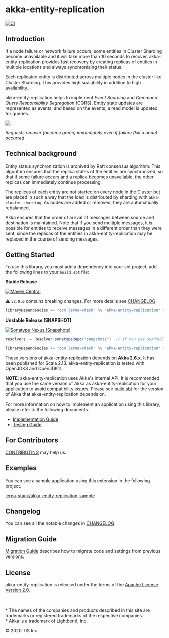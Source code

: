 akka-entity-replication
===

[![CI](https://github.com/lerna-stack/akka-entity-replication/workflows/CI/badge.svg?branch=master)](https://github.com/lerna-stack/akka-entity-replication/actions?query=workflow%3ACI+branch%3Amaster)

## Introduction

If a node failure or network failure occurs, some entities in Cluster Sharding become unavailable and it will take more than 10 seconds to recover. akka-entity-replication provides fast recovery by creating replicas of entities in multiple locations and always synchronizing their status. 

Each replicated entity is distributed across multiple nodes in the cluster like Cluster Sharding. This provides high scalability in addition to high availability.

akka-entity-replication helps to implement *Event Sourcing* and *Command Query Responsibility Segregation* (CQRS). Entity state updates are represented as events, and based on the events, a read model is updated for queries.

![](docs/images/demo.apng)

*Requests recover (become green) immediately even if failure (kill a node) occurred*

## Technical background

Entity status synchronization is archived by Raft consensus algorithm. This algorithm ensures that the replica states of the entities are synchronized, so that if some failure occurs and a replica becomes unavailable, the other replicas can immediately continue processing.

The replicas of each entity are not started on every node in the Cluster but are placed in such a way that the load is distributed by sharding with `akka-cluster-sharding`. As nodes are added or removed, they are automatically rebalanced.

Akka ensures that the order of arrival of messages between source and destination is maintained. Note that if you send multiple messages, it is possible for entities to receive messages in a different order than they were sent, since the replicas of the entities in akka-entity-replication may be replaced in the course of sending messages.

## Getting Started

To use this library, you must add a dependency into your sbt project, add the following lines to your `build.sbt` file:

**Stable Release**

[![Maven Central](https://img.shields.io/maven-central/v/com.lerna-stack/akka-entity-replication_2.13?color=%23005cb2&label=stable)](https://mvnrepository.com/artifact/com.lerna-stack/akka-entity-replication) 

⚠️ `v2.0.0` contains breaking changes. For more details see [CHANGELOG](./CHANGELOG.md).

```scala
libraryDependencies += "com.lerna-stack" %% "akka-entity-replication" % "X.X.X"
```

**Unstable Release (SNAPSHOT)**

[![Sonatype Nexus (Snapshots)](https://img.shields.io/nexus/s/com.lerna-stack/akka-entity-replication_2.13?color=%237B1FA2&label=unstable&server=https%3A%2F%2Foss.sonatype.org)](https://oss.sonatype.org/index.html#nexus-search;gav~com.lerna-stack~akka-entity-replication_*~~~)

```scala
resolvers += Resolver.sonatypeRepo("snapshots")  // If you use SNAPSHOT, you need to refer to Sonatype

libraryDependencies += "com.lerna-stack" %% "akka-entity-replication" % "X.X.X-SNAPSHOT"
```

These versions of akka-entity-replication depends on **Akka 2.6.x**. It has been published for Scala 2.13.
akka-entity-replication is tested with OpenJDK8 and OpenJDK11.

**NOTE**: akka-entity-replication uses Akka's internal API.
It is recommended that you use the same version of Akka as akka-entity-replication for your application to avoid compatibility issues.
Please see [build.sbt](./build.sbt) for the version of Akka that akka-entity-replication depends on.

For more information on how to implement an application using this library, please refer to the following documents.

- [Implementation Guide](docs/typed/implementation_guide.md)
- [Testing Guide](docs/typed/testing_guide.md)

## For Contributors

[CONTRIBUTING](CONTRIBUTING.md) may help us.

## Examples

You can see a sample application using this extension in the following project.

[lerna-stack/akka-entity-replication-sample](https://github.com/lerna-stack/akka-entity-replication-sample)

## Changelog

You can see all the notable changes in [CHANGELOG](CHANGELOG.md).

## Migration Guide

[Migration Guide](docs/migration_guide.md) describes how to migrate code and settings from previous versions.

## License

akka-entity-replication is released under the terms of the [Apache License Version 2.0](./LICENSE).

<!-- Escape to set blank lines and use "*" -->
\
\
\* The names of the companies and products described in this site are trademarks or registered trademarks of the respective companies.  
\* Akka is a trademark of Lightbend, Inc.

© 2020 TIS Inc.
